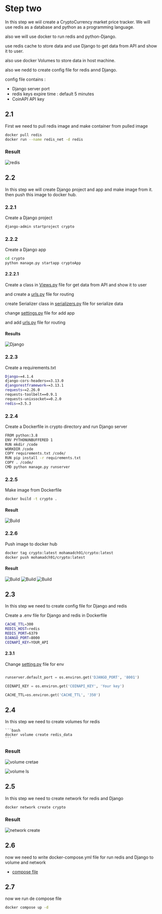 # Step two

In this step we wiil create a CryptoCurrency market price tracker. We will use redis as a database and python as a programming language.

also we will use docker to run redis and python-Django.

use redis cache to store data and use Django  to get data from API and show it to user.

also use docker Volumes to store data in host machine.

also we  nedd to create config file for redis annd Django.

config file contains : 

- Django server port
- redis keys expire time : default 5 minutes
- CoinAPI API key



## 2.1

First we need to pull redis image and make container from pulled image

```bash
docker pull redis
docker run --name redis_net -d redis
```

### Result

![redis](./images/redis.png)
## 2.2
In this step we will create Django project and app and make image from it.
then push this image to docker hub.
### 2.2.1

Create a Django project

```bash
django-admin startproject crypto
```
### 2.2.2

Create a Django app

```bash
cd crypto
python manage.py startapp cryptoApp
```
#### 2.2.2.1 

Create a class in [Views.py](./crypto/cryptoApp/views.py) file
for get data from API and show it to user

and create a [urls.py](./crypto/cryptoApp/urls.py) file for routing

create Serializer class in [serializers.py](./crypto/cryptoApp/serializers.py) file for serialize data

change [settings.py](./crypto/crypto/settings.py) file for add app 

and add [urls.py](./crypto/crypto/urls.py) file for routing

#### Results

![Django](./images/django.png)


### 2.2.3
Create a requirements.txt

```bash
Django==4.1.4
django-cors-headers==3.13.0
djangorestframework==3.13.1
requests==2.26.0
requests-toolbelt==0.9.1
requests-unixsocket==0.2.0
redis==3.5.3
```


### 2.2.4

Create a Dockerfile in crypto directory
and run Django server

```bash
FROM python:3.8
ENV PYTHONUNBUFFERED 1
RUN mkdir /code
WORKDIR /code
COPY requirements.txt /code/
RUN pip install -r requirements.txt
COPY . /code/
CMD python manage.py runserver

```

### 2.2.5

Make image from Dockerfile

```bash
docker build -t crypto .
```
#### Result

![Build](./images/build-image.png)


### 2.2.6

Push image to docker hub

```bash
docker tag crypto:latest mohamadch91/crypto:latest
docker push mohamadch91/crypto:latest
```
#### Result

![Build](./images/tag-image.png)
![Build](./images/push-image.png)
![Build](./images/dockehub.png)


## 2.3
In this step we need to create config file for Django and redis

Create a .env file for Django and redis in Dockerfile

```bash
CACHE_TTL=300
REDIS_HOST=redis
REDIS_PORT=6379
DJANGO_PORT=8000
COINAPI_KEY=YOUR_API
```


#### 2.3.1
Change [setting.py](./crypto/crypto/settings.py) file for env

```python

runserver.default_port = os.environ.get('DJANGO_PORT', '8001')

COINAPI_KEY = os.environ.get('COINAPI_KEY', 'Your key')

CACHE_TTL=os.environ.get('CACHE_TTL', '350')

```

## 2.4
In this step we need to create volumes for redis 
    
    ```bash
    docker volume create redis_data
    ```

### Result

![volume cretae](./images/volume-create.png)

![volume ls](./images/volume-ls.png)
## 2.5
In this step we need to create network for redis and Django

```bash
docker network create crypto
```

### Result

![network create](./images/network.png)


## 2.6
now we need to write docker-compose.yml file for run redis and Django
to volume and network
- [compose file](./crypto/docker-compose.yml)


## 2.7 
now we run de compose file 

```bash
docker compose up -d 
```
